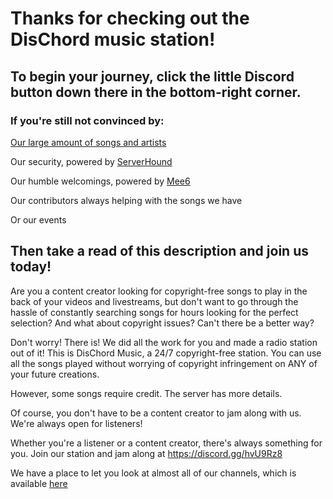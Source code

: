 
  <script src="https://cdn.jsdelivr.net/npm/@widgetbot/crate@3" defer async data-cfasync="false">
new Crate({
"server":"422458952421474306",
"channel":"422708323184541711",
"options":"1003"})
crate.notify({content: 'Thanks for checking out DisChord Music!', timeout: 5000, avatar: 'https://cdn.discordapp.com/icons/422458952421474306/adbf57eee1fcba103ca1cec2baa41b4f.webp'})
</script>
  <h1>Thanks for checking out the DisChord music station!</h1>
  <h2>To begin your journey, click the little Discord button down there in the bottom-right corner.</h2>
  <h3>If you're still not convinced by:</h3>
  <a href="https://bit.ly/dischordmusic">Our large amount of songs and artists</a>
  <p>Our security, powered by <a href="https://discordlist.net/">ServerHound</a></p>
  <p>Our humble welcomings, powered by <a href="https://mee6.xyz/">Mee6</a></p>
  <p>Our contributors always helping with the songs we have</p>
  <p>Or our events</p>

  <h2>Then take a read of this description and join us today!</h2>
<div>Are you a content creator looking for copyright-free songs to play in the back of your videos and livestreams, but don't want to go through the hassle of constantly searching songs for hours looking for the perfect selection? And what about copyright issues? Can't there be a better way?</div>
  <p></p>
<div>Don't worry! There is! We did all the work for you and made a radio station out of it! This is DisChord Music, a 24/7 copyright-free station. You can use all the songs played without worrying of copyright infringement on ANY of your future creations.</div>
<p></p>
<div>However, some songs require credit. The server has more details.</div>
<p></p>
<div>Of course, you don't have to be a content creator to jam along with us. We're always open for listeners!</div>
<p></p>
<div>Whether you're a listener or a content creator, there's always something for you. Join our station and jam along at <a href="https://discord.gg/hvU9Rz8">https://discord.gg/hvU9Rz8</a></div>
<p></p>
<div>We have a place to let you look at almost all of our channels, which is available <a href="https://dischordmusic.github.io/chat/">here</a></div>

